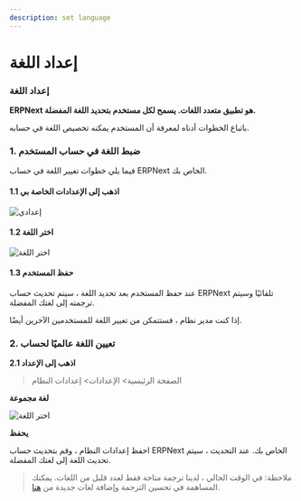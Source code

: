```yaml
---
description: set language
---
```


# إعداد اللغة

### إعداد اللغة

**ERPNext هو تطبيق متعدد اللغات. يسمح لكل مستخدم بتحديد اللغة المفضلة.**

باتباع الخطوات أدناه لمعرفة أن المستخدم يمكنه تخصيص اللغة في حسابه.

### 1. ضبط اللغة في حساب المستخدم

فيما يلي خطوات تغيير اللغة في حساب ERPNext الخاص بك.

#### 1.1 اذهب إلى الإعدادات الخاصة بي

![إعدادي](https://docs.erpnext.com/files/customize-set-language-4.png)

#### 1.2 اختر اللغة

![اختر اللغة](https://docs.erpnext.com/files/customize-set-language-3.png)

#### 1.3 حفظ المستخدم

عند حفظ المستخدم بعد تحديد اللغة ، سيتم تحديث حساب ERPNext تلقائيًا وسيتم ترجمته إلى لغتك المفضلة.

إذا كنت مدير نظام ، فستتمكن من تغيير اللغة للمستخدمين الآخرين أيضًا.

### 2. تعيين اللغة عالميًا لحساب

**2.1 اذهب إلى الإعداد**

> الصفحة الرئيسية> الإعدادات> إعدادات النظام

**لغة مجموعة**

![اختر اللغة](https://docs.erpnext.com/files/customize-set-language-1.gif)

**يحفظ**

احفظ إعدادات النظام ، وقم بتحديث حساب ERPNext الخاص بك. عند التحديث ، سيتم تحديث اللغة إلى لغتك المفضلة.

> ملاحظة: في الوقت الحالي ، لدينا ترجمة متاحة فقط لعدد قليل من اللغات. يمكنك المساهمة في تحسين الترجمة وإضافة لغات جديدة من [هنا](https://translate.erpnext.com/).
